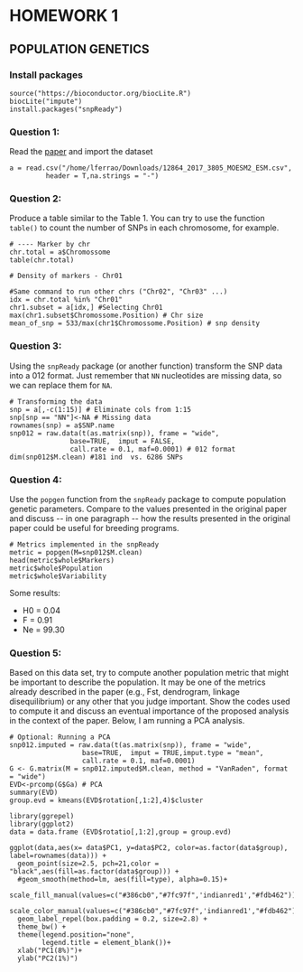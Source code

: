 # HOMEWORK 1

## POPULATION GENETICS

### Install packages
```
source("https://bioconductor.org/biocLite.R")
biocLite("impute")
install.packages("snpReady")
```

### Question 1:

Read the [paper](https://bmcgenomics.biomedcentral.com/articles/10.1186/s12864-017-3805-4) and import the dataset

``` 
a = read.csv("/home/lferrao/Downloads/12864_2017_3805_MOESM2_ESM.csv",
         header = T,na.strings = "-")
``` 

### Question 2:
Produce a table similar to the Table 1. You can try to use the function ``table()`` to count the number of SNPs in each chromosome, for example. 


```
# ---- Marker by chr
chr.total = a$Chromossome
table(chr.total)

# Density of markers - Chr01
 
#Same command to run other chrs ("Chr02", "Chr03" ...)
idx = chr.total %in% "Chr01"
chr1.subset = a[idx,] #Selecting Chr01
max(chr1.subset$Chromossome.Position) # Chr size
mean_of_snp = 533/max(chr1$Chromossome.Position) # snp density
```

### Question 3: 

Using the `snpReady` package  (or another function) transform the SNP data into a 012 format. Just remember that `NN` nucleotides are missing data, so we can replace them for `NA`. 

```
# Transforming the data 
snp = a[,-c(1:15)] # Eliminate cols from 1:15
snp[snp == "NN"]<-NA # Missing data
rownames(snp) = a$SNP.name
snp012 = raw.data(t(as.matrix(snp)), frame = "wide", 
               base=TRUE,  imput = FALSE, 
               call.rate = 0.1, maf=0.0001) # 012 format
dim(snp012$M.clean) #181 ind  vs. 6286 SNPs
```
### Question 4:

Use the `popgen` function from the `snpReady` package to compute population genetic parameters. Compare to the values presented in the original paper and discuss -- in one paragraph -- how the results presented in the original paper could be useful for breeding programs.

```
# Metrics implemented in the snpReady
metric = popgen(M=snp012$M.clean)
head(metric$whole$Markers)
metric$whole$Population
metric$whole$Variability
```
Some results:

- H0 = 0.04
- F = 0.91
- Ne = 99.30

### Question 5:
Based on this data set, try to compute another population metric that might be important to describe the population. It may be one of the metrics already described in the paper (e.g., Fst, dendrogram, linkage disequilibrium) or any other that you judge important. Show the codes used to compute it and discuss an eventual importance of the proposed analysis in the context of the paper. Below, I am running a PCA analysis.

```
# Optional: Running a PCA 
snp012.imputed = raw.data(t(as.matrix(snp)), frame = "wide", 
                  base=TRUE,  imput = TRUE,imput.type = "mean", 
                  call.rate = 0.1, maf=0.0001)
G <- G.matrix(M = snp012.imputed$M.clean, method = "VanRaden", format = "wide") 
EVD<-prcomp(G$Ga) # PCA
summary(EVD)
group.evd = kmeans(EVD$rotation[,1:2],4)$cluster

library(ggrepel)
library(ggplot2)
data = data.frame (EVD$rotatio[,1:2],group = group.evd)

ggplot(data,aes(x= data$PC1, y=data$PC2, color=as.factor(data$group), label=rownames(data))) +
  geom_point(size=2.5, pch=21,color = "black",aes(fill=as.factor(data$group))) +
  #geom_smooth(method=lm, aes(fill=type), alpha=0.15)+
  scale_fill_manual(values=c("#386cb0","#7fc97f",'indianred1',"#fdb462"))+
  scale_color_manual(values=c("#386cb0","#7fc97f",'indianred1',"#fdb462"))+
  geom_label_repel(box.padding = 0.2, size=2.8) +
  theme_bw() +
  theme(legend.position="none",
        legend.title = element_blank())+
  xlab("PC1(8%)")+
  ylab("PC2(1%)")
```
